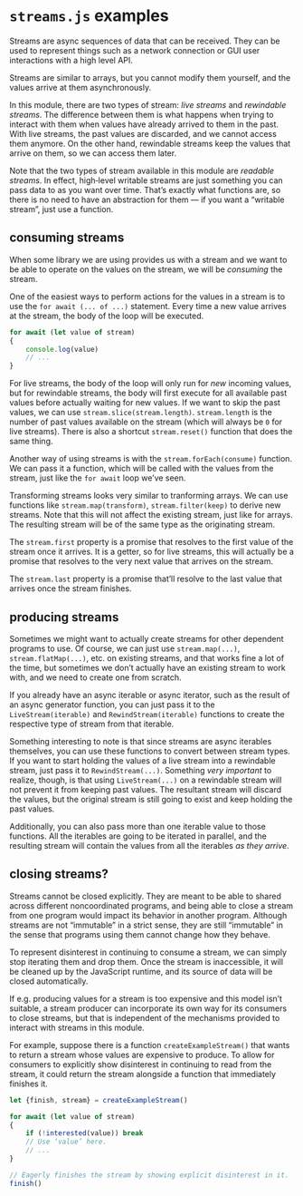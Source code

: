 `streams.js` examples
===

Streams are async sequences of data that can be received. They can be used to represent things such as a network connection or GUI user interactions with a high level API.

Streams are similar to arrays, but you cannot modify them yourself, and the values arrive at them asynchronously.

In this module, there are two types of stream: *live streams* and *rewindable streams*. The difference between them is what happens when trying to interact with them when values have already arrived to them in the past. With live streams, the past values are discarded, and we cannot access them anymore. On the other hand, rewindable streams keep the values that arrive on them, so we can access them later.

Note that the two types of stream available in this module are *readable streams*. In effect, high‐level writable streams are just something you can pass data to as you want over time. That’s exactly what functions are, so there is no need to have an abstraction for them — if you want a “writable stream”, just use a function.

consuming streams
---

When some library we are using provides us with a stream and we want to be able to operate on the values on the stream, we will be *consuming* the stream.

One of the easiest ways to perform actions for the values in a stream is to use the `for await (... of ...)` statement. Every time a new value arrives at the stream, the body of the loop will be executed.

~~~ JavaScript
for await (let value of stream)
{
	console.log(value)
	// ...
}
~~~

For live streams, the body of the loop will only run for *new* incoming values, but for rewindable streams, the body will first execute for all available past values before actually waiting for new values. If we want to skip the past values, we can use `stream.slice(stream.length)`. `stream.length` is the number of past values available on the stream (which will always be `0` for live streams). There is also a shortcut `stream.reset()` function that does the same thing.

Another way of using streams is with the `stream.forEach(consume)` function. We can pass it a function, which will be called with the values from the stream, just like the `for await` loop we’ve seen.

Transforming streams looks very similar to tranforming arrays. We can use functions like `stream.map(transform)`, `stream.filter(keep)` to derive new streams. Note that this will not affect the existing stream, just like for arrays. The resulting stream will be of the same type as the originating stream.

The `stream.first` property is a promise that resolves to the first value of the stream once it arrives. It is a getter, so for live streams, this will actually be a promise that resolves to the very next value that arrives on the stream.

The `stream.last` property is a promise that’ll resolve to the last value that arrives once the stream finishes.

producing streams
---

Sometimes we might want to actually create streams for other dependent programs to use. Of course, we can just use `stream.map(...)`, `stream.flatMap(...)`, etc. on existing streams, and that works fine a lot of the time, but sometimes we don’t actually have an existing stream to work with, and we need to create one from scratch.

If you already have an async iterable or async iterator, such as the result of an async generator function, you can just pass it to the `LiveStream(iterable)` and `RewindStream(iterable)` functions to create the respective type of stream from that iterable.

Something interesting to note is that since streams are async iterables themselves, you can use these functions to convert between stream types. If you want to start holding the values of a live stream into a rewindable stream, just pass it to `RewindStream(...)`. Something *very important* to realize, though, is that using `LiveStream(...)` on a rewindable stream will not prevent it from keeping past values. The resultant stream will discard the values, but the original stream is still going to exist and keep holding the past values.

Additionally, you can also pass more than one iterable value to those functions. All the iterables are going to be iterated in parallel, and the resulting stream will contain the values from all the iterables *as they arrive*.

<!-- TODO: Explain how controllers work. -->

closing streams?
---

Streams cannot be closed explicitly. They are meant to be able to shared across different noncoordinated programs, and being able to close a stream from one program would impact its behavior in another program. Although streams are not “immutable” in a strict sense, they are still “immutable” in the sense that programs using them cannot change how they behave.

To represent disinterest in continuing to consume a stream, we can simply stop iterating them and drop them. Once the stream is inaccessible, it will be cleaned up by the JavaScript runtime, and its source of data will be closed automatically.

If e.g. producing values for a stream is too expensive and this model isn’t suitable, a stream producer can incorporate its own way for its consumers to close streams, but that is independent of the mechanisms provided to interact with streams in this module.

For example, suppose there is a function `createExampleStream()` that wants to return a stream whose values are expensive to produce. To allow for consumers to explicitly show disinterest in continuing to read from the stream, it could return the stream alongside a function that immediately finishes it.

~~~ JavaScript
let {finish, stream} = createExampleStream()

for await (let value of stream)
{
	if (!interested(value)) break
	// Use ‘value’ here.
	// ...
}

// Eagerly finishes the stream by showing explicit disinterest in it.
finish()
~~~

